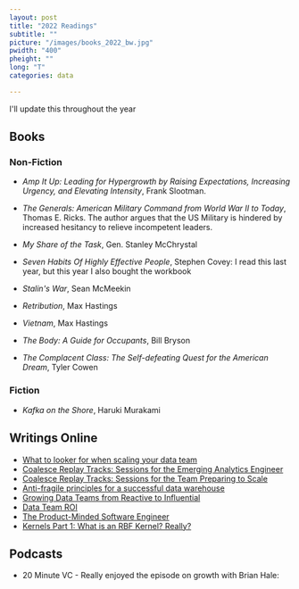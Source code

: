 ```yaml
---
layout: post
title: "2022 Readings"
subtitle: ""
picture: "/images/books_2022_bw.jpg"
pwidth: "400"
pheight: ""
long: "T"
categories: data

---
```


I'll update this throughout the year

## Books

### Non-Fiction
- _Amp It Up: Leading for Hypergrowth by Raising Expectations, Increasing Urgency, and Elevating Intensity_, Frank Slootman. 
- _The Generals: American Military Command from World War II to Today_, Thomas E.
Ricks. The author argues that the US Military is hindered by increased hesitancy
to relieve incompetent leaders.

- _My Share of the Task_, Gen. Stanley McChrystal

- _Seven Habits Of Highly Effective People_, Stephen Covey: I read this last
year, but this year I also bought the workbook

- _Stalin's War_, Sean McMeekin

- _Retribution_, Max Hastings

- _Vietnam_, Max Hastings

- _The Body: A Guide for Occupants_, Bill Bryson

- _The Complacent Class: The Self-defeating Quest for the American Dream_, Tyler Cowen


### Fiction

- _Kafka on the Shore_, Haruki Murakami


## Writings Online


- [What to looker for when scaling your data team](https://towardsdatascience.com/what-to-look-for-when-scaling-your-data-team-986e00024d6a)
- [Coalesce Replay Tracks: Sessions for the Emerging Analytics Engineer](https://blog.getdbt.com/coalesce-replay-tracks-emerging-analytics-engineers/?utm_medium=social&utm_source=linkedin&utm_campaign=h2-2021_coalesce-2021-followup_awareness&utm_content=connect__)
- [Coalesce Replay Tracks: Sessions for the Team Preparing to Scale](https://blog.getdbt.com/coalesce-replay-tracks-scaling-teams)
- [Anti-fragile principles for a successful data warehouse](https://blog.picnic.nl/7-antifragile-principles-for-a-successful-data-warehouse-574b655f0bc6)
- [Growing Data Teams from Reactive to Influential](https://scientistemily.substack.com/p/reactive-proactive-influential?s=r)
- [Data Team ROI](https://stkbailey.substack.com/p/data-team-roi?s=r)
- [The Product-Minded Software Engineer](https://blog.pragmaticengineer.com/the-product-minded-engineer/)
- [Kernels Part 1: What is an RBF Kernel? Really?](https://calculatedcontent.com/2012/02/06/kernels_part_1/)

## Podcasts

- 20 Minute VC - Really enjoyed the episode on growth with Brian Hale: [](https://www.thetwentyminutevc.com/podcast/brian-hale/)
